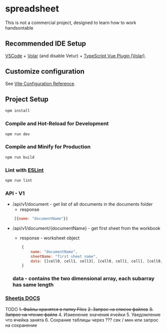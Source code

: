 # spreadsheet

This is not a commercial project, designed to learn how to work handsontable

## Recommended IDE Setup

[VSCode](https://code.visualstudio.com/) + [Volar](https://marketplace.visualstudio.com/items?itemName=Vue.volar) (and disable Vetur) + [TypeScript Vue Plugin (Volar)](https://marketplace.visualstudio.com/items?itemName=Vue.vscode-typescript-vue-plugin).

## Customize configuration

See [Vite Configuration Reference](https://vitejs.dev/config/).

## Project Setup

```sh
npm install
```

### Compile and Hot-Reload for Development

```sh
npm run dev
```

### Compile and Minify for Production

```sh
npm run build
```

### Lint with [ESLint](https://eslint.org/)

```sh
npm run lint
```

### API - V1
* /api/v1/document - get list of all documents in the documents folder
    - response
```js
    [{name: "documentName"}]
```

* /api/v1/document/{documentName} - get first sheet from the workbook
    - response - worksheet object
    ```js
        {
            name: "documentName",
            sheetName: "first sheet name",
            data: [[cell0, cell1, cell3], [cell0, cell1, cell], [cell0, cell1, cell3]]
        }
    ```

    ### data - contains the two dimensional array, each subarray has same length

### [Sheetjs DOCS](https://docs.sheetjs.com/)

TODO
~~1. Файлы хранятся в папку Files~~
~~2. Запрос на список файлов~~
~~3. Запрос на чтение файла~~
4. Изменение значения ячейки
5. Уведомление что ячейка занята
6. Сохрание таблицы через ??? сек / мин или запрос на сохранение
